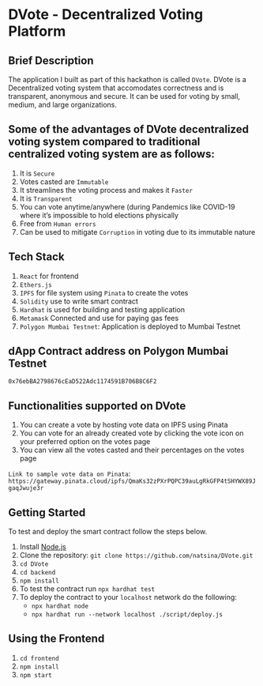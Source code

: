 # DVote - Decentralized Voting Platform

## Brief Description

The application I built as part of this hackathon is called `DVote`. DVote is a Decentralized voting system that accomodates correctness and is transparent, anonymous and secure. It can be used for voting by small, medium, and large organizations.

## Some of the advantages of DVote decentralized voting system compared to traditional centralized voting system are as follows:

1. It is `Secure`
2. Votes casted are `Immutable`
3. It streamlines the voting process and makes it `Faster` 
4. It is `Transparent`
5. You can vote anytime/anywhere (during Pandemics like COVID-19 where it’s impossible to hold elections physically
6. Free from `Human errors`
7. Can be used to mitigate `Corruption` in voting due to its immutable nature


## Tech Stack

1. `React` for frontend
2. `Ethers.js`
3. `IPFS` for file system using `Pinata` to create the votes
4. `Solidity` use to write smart contract
5. `Hardhat` is used for building and testing application
6. `Metamask` Connected and use for paying gas fees
7. `Polygon Mumbai Testnet`: Application is deployed to Mumbai Testnet 

## dApp Contract address on Polygon Mumbai Testnet

`0x76ebBA2798676cEaD522Adc1174591B706B8C6F2`

## Functionalities supported on DVote

1. You can create a vote by hosting vote data on IPFS using Pinata
2. You can vote for an already created vote by clicking the vote icon on your preferred option on the votes page
3. You can view all the votes casted and their percentages on the votes page

`Link to sample vote data on Pinata`: `https://gateway.pinata.cloud/ipfs/QmaKs32zPXrPQPC39auLgRkGFP4tSHYWX89JgaqJwuje3r`



## Getting Started

To test and deploy the smart contract follow the steps below.

1. Install [Node.js](https://nodejs.org/en/download/)
2. Clone the repository: `git clone https://github.com/natsina/DVote.git`
3. `cd DVote`
4. `cd backend`
5. `npm install`
6. To test the contract run `npx hardhat test`
7. To deploy the contract to your `localhost` network do the following:
   - `npx hardhat node`
   - `npx hardhat run --network localhost ./script/deploy.js`

## Using the Frontend

1. `cd frontend`
2. `npm install`
3. `npm start`
